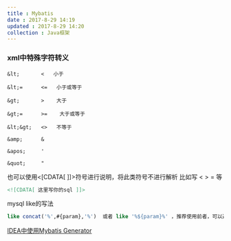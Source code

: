 ```yaml
---
title : Mybatis
date : 2017-8-29 14:19
updated : 2017-8-29 14:20
collection : Java框架
---
```


### xml中特殊字符转义

```text
&lt;       <   小于

&lt;=      <=   小于或等于

&gt;       >    大于

&gt;=      >=    大于或等于

&lt;&gt;   <>   不等于

&amp;      &

&apos;     '

&quot;     "
```

也可以使用<[CDATA[ ]]>符号进行说明，将此类符号不进行解析 比如写 < > = 等

```xml
<![CDATA[ 这里写你的sql ]]>  
```

mysql like的写法

```sql
like concat('%',#{param},'%')  或者 like '%${param}%' ，推荐使用前者，可以避免sql注入。
```

[IDEA中使用Mybatis Generator](https://blog.csdn.net/u014330421/article/details/78805087)